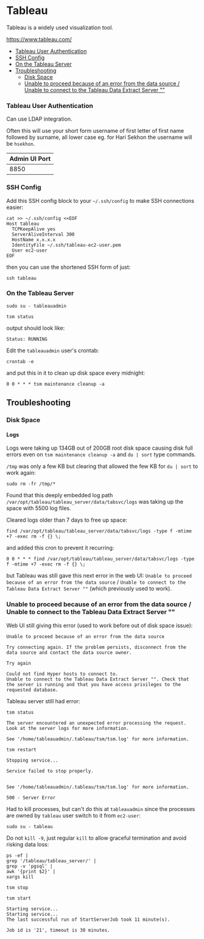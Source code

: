 # Tableau

Tableau is a widely used visualization tool.

<https://www.tableau.com/>

<!-- INDEX_START -->

  - [Tableau User Authentication](#tableau-user-authentication)
  - [SSH Config](#ssh-config)
  - [On the Tableau Server](#on-the-tableau-server)
- [Troubleshooting](#troubleshooting)
  - [Disk Space](#disk-space)
  - [Unable to proceed because of an error from the data source / Unable to connect to the Tableau Data Extract Server ""](#unable-to-proceed-because-of-an-error-from-the-data-source--unable-to-connect-to-the-tableau-data-extract-server-)

<!-- INDEX_END -->

### Tableau User Authentication

Can use LDAP integration.

Often this will use your short form username of first letter of first name followed by surname,
all lower case eg. for Hari Sekhon the username will be `hsekhon`.


| Admin UI Port |
|---------------|
| 8850          |

### SSH Config

Add this SSH config block to your `~/.ssh/config` to make SSH connections easier:

```sshconfig
cat >> ~/.ssh/config <<EOF
Host tableau
  TCPKeepAlive yes
  ServerAliveInterval 300
  HostName x.x.x.x
  IdentityFile ~/.ssh/tableau-ec2-user.pem
  User ec2-user
EOF
```

then you can use the shortened SSH form of just:

```shell
ssh tableau
```

### On the Tableau Server

```shell
sudo su - tableauadmin
```

```shell
tsm status
```

output should look like:

```
Status: RUNNING
```

Edit the `tableauadmin` user's crontab:

```shell
crontab -e
```

and put this in it to clean up disk space every midnight:

```crontab
0 0 * * * tsm maintenance cleanup -a
```

## Troubleshooting

### Disk Space

#### Logs

Logs were taking up 134GB out of 200GB root disk space causing disk full errors even on `tsm maintenance cleanup -a`
and `du | sort` type commands.

`/tmp` was only a few KB but clearing that allowed the few KB for `du | sort` to work again:

```shell
sudo rm -fr /tmp/*
```

Found that this deeply embedded log path `/var/opt/tableau/tableau_server/data/tabsvc/logs` was taking up the space
with 5500 log files.

Cleared logs older than 7 days to free up space:

```shell
find /var/opt/tableau/tableau_server/data/tabsvc/logs -type f -mtime +7 -exec rm -f {} \;
```

and added this cron to prevent it recurring:

```shell
0 0 * * * find /var/opt/tableau/tableau_server/data/tabsvc/logs -type f -mtime +7 -exec rm -f {} \;
```

but Tableau was still gave this next error in the web UI: `Unable to proceed because of an error from the data
source` / `Unable to connect to the Tableau Data Extract Server ""` (which previously used to work).

### Unable to proceed because of an error from the data source / Unable to connect to the Tableau Data Extract Server ""

Web UI still giving this error (used to work before out of disk space issue):

```none
Unable to proceed because of an error from the data source

Try connecting again. If the problem persists, disconnect from the data source and contact the data source owner.

Try again

Could not find Hyper hosts to connect to.
Unable to connect to the Tableau Data Extract Server "". Check that the server is running and that you have access privileges to the requested database.
```

Tableau server still had error:

```shell
tsm status
```

```none
The server encountered an unexpected error processing the request. Look at the server logs for more information.

See '/home/tableauadmin/.tableau/tsm/tsm.log' for more information.
```

```shell
tsm restart
```

```none
Stopping service...

Service failed to stop properly.


See '/home/tableauadmin/.tableau/tsm/tsm.log' for more information.

500 - Server Error
```

Had to kill processes, but can't do this at `tableauadmin` since the processes are owned by `tableau` user switch to
it from `ec2-user`:

```shell
sudo su - tableau
```

Do not `kill -9`, just regular `kill` to allow graceful termination and avoid risking data loss:

```shell
ps -ef |
grep '/tableau/tableau_server/' |
grep -v 'pgsql' |
awk '{print $2}' |
xargs kill
```

```shell
tsm stop
```

```shell
tsm start
```

```none
Starting service...
Starting service...
The last successful run of StartServerJob took 11 minute(s).

Job id is '21', timeout is 30 minutes.
```
